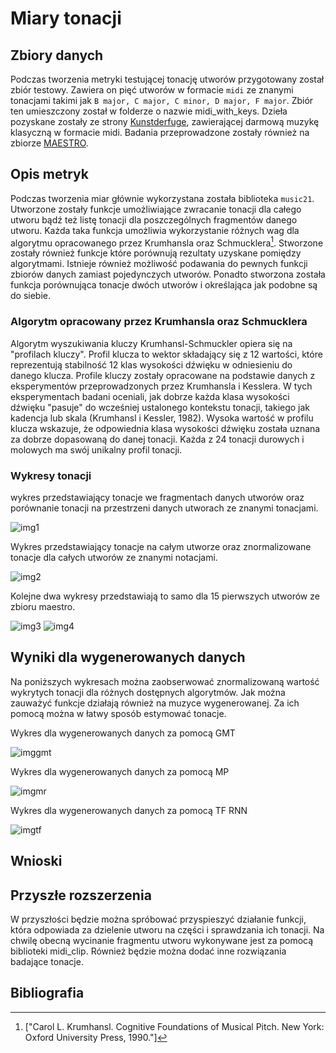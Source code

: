 # Miary tonacji

## Zbiory danych
Podczas tworzenia metryki testującej tonację utworów przygotowany został zbiór testowy. Zawiera on pięć utworów w formacie `midi` ze znanymi tonacjami takimi jak `B major, C major, C minor, D major, F major`. Zbiór ten umieszczony został w folderze o nazwie midi_with_keys. Dzieła pozyskane zostały ze strony [Kunstderfuge](https://www.kunstderfuge.com/beethoven/variae.htm), zawierającej darmową muzykę klasyczną w formacie midi. Badania przeprowadzone zostały również na zbiorze [MAESTRO][maestro].
## Opis metryk
Podczas tworzenia miar głównie wykorzystana została biblioteka `music21`. Utworzone zostały funkcje umożliwiające zwracanie tonacji dla całego utworu bądź też listę tonacji dla poszczególnych fragmentów danego utworu. Każda taka funkcja umożliwia wykorzystanie różnych wag dla algorytmu opracowanego przez Krumhansla oraz Schmucklera[^krumh]. Stworzone zostały również funkcje które porównują rezultaty uzyskane pomiędzy algorytmami. Istnieje również możliwość podawania do pewnych funkcji zbiorów danych zamiast pojedynczych utworów. Ponadto stworzona została funkcja porównująca tonacje dwóch utworów i określająca jak podobne są do siebie.
### Algorytm  opracowany przez Krumhansla oraz Schmucklera
Algorytm wyszukiwania kluczy Krumhansl-Schmuckler opiera się na "profilach kluczy". Profil klucza to wektor składający się z 12 wartości, które reprezentują stabilność 12 klas wysokości dźwięku w odniesieniu do danego klucza. Profile kluczy zostały opracowane na podstawie danych z eksperymentów przeprowadzonych przez Krumhansla i Kesslera. W tych eksperymentach badani oceniali, jak dobrze każda klasa wysokości dźwięku "pasuje" do wcześniej ustalonego kontekstu tonacji, takiego jak kadencja lub skala (Krumhansl i Kessler, 1982). Wysoka wartość w profilu klucza wskazuje, że odpowiednia klasa wysokości dźwięku została uznana za dobrze dopasowaną do danej tonacji. Każda z 24 tonacji durowych i molowych ma swój unikalny profil tonacji.
### Wykresy tonacji
wykres przedstawiający tonacje we fragmentach danych utworów oraz porównanie tonacji na przestrzeni danych utworach  ze znanymi tonacjami.


![img1](../../images/known_keys.png)


Wykres przedstawiający tonacje na całym utworze oraz znormalizowane tonacje dla całych utworów ze znanymi notacjami.


![img2](../../images/known_keys_one_key.png)


Kolejne dwa wykresy przedstawiają to samo dla 15 pierwszych utworów ze zbioru maestro.


![img3](../../images/maestro_keys_one_key.png)
![img4](../../images/maestro_keys_one_key.png)
## Wyniki dla wygenerowanych danych
Na poniższych wykresach można zaobserwować znormalizowaną wartość wykrytych tonacji dla różnych dostępnych algorytmów. Jak można zauważyć funkcje działają również na muzyce wygenerowanej. Za ich pomocą można w łatwy sposób estymować tonacje.


Wykres dla wygenerowanych danych za pomocą GMT


![imggmt](../../images/gmt_keys.png)


Wykres dla wygenerowanych danych za pomocą MP


![imgmr](../../images/mr_key.png)


Wykres dla wygenerowanych danych za pomocą TF RNN


![imgtf](../../images/tf_rnn_key.png)
## Wnioski

## Przyszłe rozszerzenia
W przyszłości będzie można spróbować przyspieszyć działanie funkcji, która odpowiada za dzielenie utworu na części i sprawdzania ich tonacji. Na chwilę obecną wycinanie fragmentu utworu wykonywane jest za pomocą biblioteki midi_clip. Również będzie można dodać inne rozwiązania badające tonacje.  
## Bibliografia

[maestro]: https://magenta.tensorflow.org/datasets/maestro

[^krumh]:  ["Carol L. Krumhansl. Cognitive Foundations of Musical Pitch. New York: Oxford University Press,
1990."]
